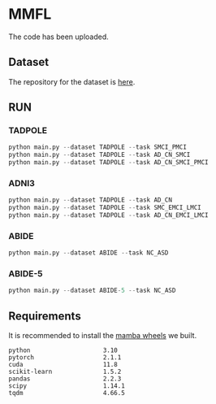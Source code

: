 # MMFL

The code has been uploaded.

## Dataset

The repository for the dataset is [here](https://github.com/yxcai-alt/MultimodalDataset).

## RUN

### TADPOLE

```python
python main.py --dataset TADPOLE --task SMCI_PMCI 
python main.py --dataset TADPOLE --task AD_CN_SMCI
python main.py --dataset TADPOLE --task AD_CN_SMCI_PMCI
```

### ADNI3

```python
python main.py --dataset TADPOLE --task AD_CN
python main.py --dataset TADPOLE --task SMC_EMCI_LMCI
python main.py --dataset TADPOLE --task AD_CN_EMCI_LMCI
```

### ABIDE

```python
python main.py --dataset ABIDE --task NC_ASD
```

### ABIDE-5

```python
python main.py --dataset ABIDE-5 --task NC_ASD
```

## Requirements

It is recommended to install the [mamba wheels](https://github.com/yxcai-alt/Mamba-ssm) we built.

```
python                    3.10
pytorch                   2.1.1
cuda                      11.8
scikit-learn              1.5.2
pandas                    2.2.3
scipy                     1.14.1
tqdm                      4.66.5
```
